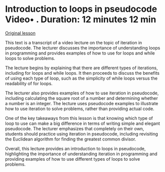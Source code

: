 # Introduction to loops in pseudocode Video• . Duration: 12 minutes 12 min

[Original lesson](https://www.coursera.org/learn/uol-algorithms-and-data-structures-1/lecture/IBVE3/introduction-to-loops-in-pseudocode)

This text is a transcript of a video lecture on the topic of iteration in pseudocode. The lecturer discusses the importance of understanding loops in programming and provides examples of how to use for loops and while loops to solve problems.

The lecture begins by explaining that there are different types of iterations, including for loops and while loops. It then proceeds to discuss the benefits of using each type of loop, such as the simplicity of while loops versus the readability of for loops.

The lecturer also provides examples of how to use iteration in pseudocode, including calculating the square root of a number and determining whether a number is an integer. The lecture uses pseudocode examples to illustrate how to use iteration to solve problems, rather than providing actual code.

One of the key takeaways from this lesson is that knowing which type of loop to use can make a big difference in terms of writing simple and elegant pseudocode. The lecturer emphasizes that completely on their own, students should practice using iteration in pseudocode, including revisiting the Euclidean algorithm for finding the greatest common divisor.

Overall, this lecture provides an introduction to loops in pseudocode, highlighting the importance of understanding iteration in programming and providing examples of how to use different types of loops to solve problems.

